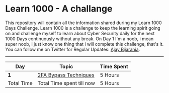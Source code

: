 # Learn 1000 - A challange

This repository will contain all the information shared during my Learn 1000 Days Challenge. Learn 1000 is a challenge to keep the learning spirit going on and challenge myself to learn about Cyber Security daily for the next 1000 Days continuously without any break. On Day 1 I'm a noob, i mean super noob, i just know one thing that i will complete this challenge, that's it. You can follow me on Twitter for Regular Updates: [Ajay Bijarania](https://www.twitter.com/iemajay).


___
Day | Topic | Time Spent
--- | --- | ---
**1** |  [2FA Bypass Techniques](/days/day1.md) | 5 Hours
Total Time | Total Time spent till now | 5 Hours

